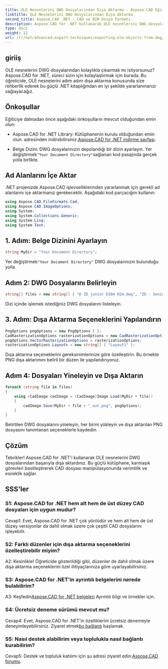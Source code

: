 ```yaml
---
title: OLE Nesnelerini DWG Dosyalarından Dışa Aktarma - Aspose.CAD Eğitimi
linktitle: OLE Nesnelerini DWG Dosyalarından Dışa Aktarma
second_title: Aspose.CAD .NET - CAD ve BIM Dosya Formatı
description: Aspose.CAD for .NET kullanarak OLE nesnelerini DWG dosyalarından dışa aktarmaya ilişkin adım adım kılavuzu keşfedin. CAD dosyası işleme becerilerinizi zahmetsizce geliştirin.
type: docs
weight: 12
url: /tr/net/advanced-export-techniques/exporting-ole-objects-from-dwg/
---
```

## giriiş

OLE nesnelerini DWG dosyalarından kolaylıkla çıkarmak mı istiyorsunuz? Aspose.CAD for .NET, süreci sizin için kolaylaştırmak için burada. Bu öğreticide, OLE nesnelerini adım adım dışa aktarma konusunda size rehberlik ederek bu güçlü .NET kitaplığından en iyi şekilde yararlanmanızı sağlayacağız. 

## Önkoşullar

Eğiticiye dalmadan önce aşağıdaki önkoşulların mevcut olduğundan emin olun:

-  Aspose.CAD for .NET Library: Kütüphanenin kurulu olduğundan emin olun. adresinden indirebilirsiniz.[Aspose.CAD for .NET indirme sayfası](https://releases.aspose.com/cad/net/).

-  Belge Dizini: DWG dosyalarınızın depolandığı bir dizin ayarlayın. Yer değiştirmek`"Your Document Directory"`sağlanan kod pasajında gerçek yolla birlikte.

## Ad Alanlarını İçe Aktar

.NET projenizde Aspose.CAD işlevselliklerinden yararlanmak için gerekli ad alanlarını içe aktarmanız gerekecektir. Aşağıdaki kod parçacığını kullanın:

```csharp
using Aspose.CAD.FileFormats.Cad;
using Aspose.CAD.ImageOptions;
using System;
using System.Collections.Generic;
using System.Linq;
using System.Text;
```

## 1. Adım: Belge Dizinini Ayarlayın

```csharp
string MyDir = "Your Document Directory";
```

 Yer değiştirmek`"Your Document Directory"` DWG dosyalarınızın bulunduğu yolla.

## Adım 2: DWG Dosyalarını Belirleyin

```csharp
string[] files = new string[] { "D ZD junior D10m H2m.dwg", "ZD - Senior D6m H2m45.dwg" };
```

Dizi içinde işlemek istediğiniz DWG dosyalarını listeleyin.

## 3. Adım: Dışa Aktarma Seçeneklerini Yapılandırın

```csharp
PngOptions pngOptions = new PngOptions { };
CadRasterizationOptions rasterizationOptions = new CadRasterizationOptions();
pngOptions.VectorRasterizationOptions = rasterizationOptions;
rasterizationOptions.Layouts = new string[] { "Layout1" };
```

Dışa aktarma seçeneklerini gereksinimlerinize göre özelleştirin. Bu örnekte PNG dışa aktarımını belirli bir düzen ile yapılandırıyoruz.

## Adım 4: Dosyaları Yineleyin ve Dışa Aktarın

```csharp
foreach (string file in files)
{
    using (CadImage cadImage = (CadImage)Image.Load(MyDir + file))
    {
        cadImage.Save(MyDir + file + "_out.png", pngOptions);
    }
}
```

Belirtilen DWG dosyalarını yineleyin, her birini yükleyin ve dışa aktarılan PNG dosyasını tanımlanan seçeneklerle kaydedin.

## Çözüm

Tebrikler! Aspose.CAD for .NET'i kullanarak OLE nesnelerini DWG dosyalarından başarıyla dışa aktardınız. Bu güçlü kütüphane, karmaşık görevleri basitleştirerek CAD dosyası manipülasyonunda verimlilik ve esneklik sağlar.

## SSS'ler

### S1: Aspose.CAD for .NET hem alt hem de üst düzey CAD dosyaları için uygun mudur?

Cevap1: Evet, Aspose.CAD for .NET çok yönlüdür ve hem alt hem de üst düzey versiyonlar da dahil olmak üzere çok çeşitli CAD dosyalarını işleyebilir.

### S2: Farklı düzenler için dışa aktarma seçeneklerini özelleştirebilir miyim?

A2: Kesinlikle! Öğreticide gösterildiği gibi, düzenler de dahil olmak üzere dışa aktarma seçeneklerini özel ihtiyaçlarınıza göre uyarlayabilirsiniz.

### S3: Aspose.CAD for .NET'in ayrıntılı belgelerini nerede bulabilirim?

 A3: Keşfedin[Aspose.CAD for .NET belgeleri](https://reference.aspose.com/cad/net/) Ayrıntılı bilgi ve örnekler için.

### S4: Ücretsiz deneme sürümü mevcut mu?

 Cevap4: Evet, Aspose.CAD for .NET'in özelliklerini ücretsiz denemeyle deneyimleyebilirsiniz. Ziyaret etmek[bu bağlantı](https://releases.aspose.com/) başlamak.

### S5: Nasıl destek alabilirim veya toplulukla nasıl bağlantı kurabilirim?

 Cevap5: Destek ve topluluk katılımı için şu adresi ziyaret edin:[Aspose.CAD forumu](https://forum.aspose.com/c/cad/19).